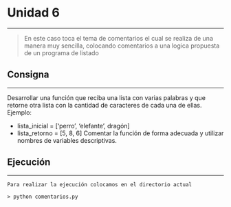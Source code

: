 # Unidad 6
----

>En este caso toca el tema de comentarios el cual se realiza de una manera muy sencilla, colocando comentarios a una logica propuesta de un programa de listado

## Consigna
----
Desarrollar una función que reciba una lista con varias palabras y que
retorne otra lista con la cantidad de caracteres de cada una de ellas.
Ejemplo:
* lista_inicial = [‘perro’, ‘elefante’, dragón]
* lista_retorno = [5, 8, 6]
Comentar la función de forma adecuada y utilizar nombres de
variables descriptivas.

## Ejecución
----

~~~
Para realizar la ejecución colocamos en el directorio actual

> python comentarios.py
~~~